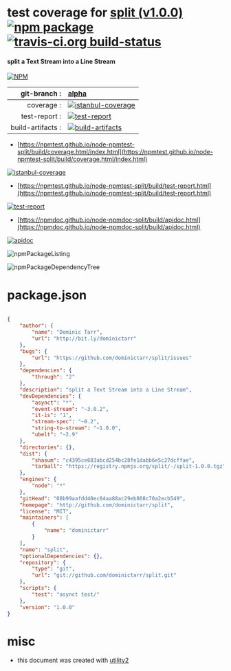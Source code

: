 # test coverage for  [split (v1.0.0)](http://github.com/dominictarr/split)  [![npm package](https://img.shields.io/npm/v/npmtest-split.svg?style=flat-square)](https://www.npmjs.org/package/npmtest-split) [![travis-ci.org build-status](https://api.travis-ci.org/npmtest/node-npmtest-split.svg)](https://travis-ci.org/npmtest/node-npmtest-split)
#### split a Text Stream into a Line Stream

[![NPM](https://nodei.co/npm/split.png?downloads=true&downloadRank=true&stars=true)](https://www.npmjs.com/package/split)

| git-branch : | [alpha](https://github.com/npmtest/node-npmtest-split/tree/alpha)|
|--:|:--|
| coverage : | [![istanbul-coverage](https://npmtest.github.io/node-npmtest-split/build/coverage.badge.svg)](https://npmtest.github.io/node-npmtest-split/build/coverage.html/index.html)|
| test-report : | [![test-report](https://npmtest.github.io/node-npmtest-split/build/test-report.badge.svg)](https://npmtest.github.io/node-npmtest-split/build/test-report.html)|
| build-artifacts : | [![build-artifacts](https://npmtest.github.io/node-npmtest-split/glyphicons_144_folder_open.png)](https://github.com/npmtest/node-npmtest-split/tree/gh-pages/build)|

- [https://npmtest.github.io/node-npmtest-split/build/coverage.html/index.html](https://npmtest.github.io/node-npmtest-split/build/coverage.html/index.html)

[![istanbul-coverage](https://npmtest.github.io/node-npmtest-split/build/screenCapture.buildCi.browser.%252Ftmp%252Fbuild%252Fcoverage.lib.html.png)](https://npmtest.github.io/node-npmtest-split/build/coverage.html/index.html)

- [https://npmtest.github.io/node-npmtest-split/build/test-report.html](https://npmtest.github.io/node-npmtest-split/build/test-report.html)

[![test-report](https://npmtest.github.io/node-npmtest-split/build/screenCapture.buildCi.browser.%252Ftmp%252Fbuild%252Ftest-report.html.png)](https://npmtest.github.io/node-npmtest-split/build/test-report.html)

- [https://npmdoc.github.io/node-npmdoc-split/build/apidoc.html](https://npmdoc.github.io/node-npmdoc-split/build/apidoc.html)

[![apidoc](https://npmdoc.github.io/node-npmdoc-split/build/screenCapture.buildCi.browser.%252Ftmp%252Fbuild%252Fapidoc.html.png)](https://npmdoc.github.io/node-npmdoc-split/build/apidoc.html)

![npmPackageListing](https://npmtest.github.io/node-npmtest-split/build/screenCapture.npmPackageListing.svg)

![npmPackageDependencyTree](https://npmtest.github.io/node-npmtest-split/build/screenCapture.npmPackageDependencyTree.svg)



# package.json

```json

{
    "author": {
        "name": "Dominic Tarr",
        "url": "http://bit.ly/dominictarr"
    },
    "bugs": {
        "url": "https://github.com/dominictarr/split/issues"
    },
    "dependencies": {
        "through": "2"
    },
    "description": "split a Text Stream into a Line Stream",
    "devDependencies": {
        "asynct": "*",
        "event-stream": "~3.0.2",
        "it-is": "1",
        "stream-spec": "~0.2",
        "string-to-stream": "~1.0.0",
        "ubelt": "~2.9"
    },
    "directories": {},
    "dist": {
        "shasum": "c4395ce683abcd254bc28fe1dabb6e5c27dcffae",
        "tarball": "https://registry.npmjs.org/split/-/split-1.0.0.tgz"
    },
    "engines": {
        "node": "*"
    },
    "gitHead": "08b99aafdd40ec84aa88ac29eb808c70a2ecb549",
    "homepage": "http://github.com/dominictarr/split",
    "license": "MIT",
    "maintainers": [
        {
            "name": "dominictarr"
        }
    ],
    "name": "split",
    "optionalDependencies": {},
    "repository": {
        "type": "git",
        "url": "git://github.com/dominictarr/split.git"
    },
    "scripts": {
        "test": "asynct test/"
    },
    "version": "1.0.0"
}
```



# misc
- this document was created with [utility2](https://github.com/kaizhu256/node-utility2)

